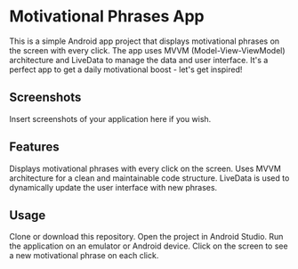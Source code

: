 # Motivational Phrases App
This is a simple Android app project that displays motivational phrases on the screen with every click. The app uses MVVM (Model-View-ViewModel) architecture and LiveData to manage the data and user interface. It's a perfect app to get a daily motivational boost - let's get inspired!

## Screenshots
Insert screenshots of your application here if you wish.

## Features
Displays motivational phrases with every click on the screen.
Uses MVVM architecture for a clean and maintainable code structure.
LiveData is used to dynamically update the user interface with new phrases.

## Usage
Clone or download this repository.
Open the project in Android Studio.
Run the application on an emulator or Android device.
Click on the screen to see a new motivational phrase on each click.
